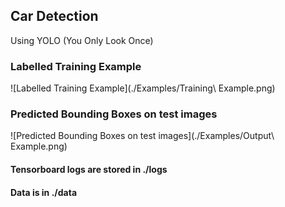 ## Car Detection

Using YOLO (You Only Look Once)

### Labelled Training Example

![Labelled Training Example](./Examples/Training\ Example.png)


### Predicted Bounding Boxes on test images

![Predicted Bounding Boxes on test images](./Examples/Output\ Example.png)


#### Tensorboard logs are stored in ./logs

#### Data is in ./data
